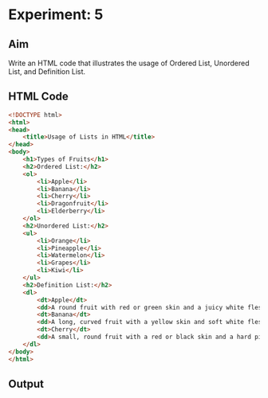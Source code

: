 # Experiment: 5

## Aim

Write an HTML code that illustrates the usage of Ordered List, Unordered List, and Definition List.

## HTML Code

```html
<!DOCTYPE html>
<html>
<head>
	<title>Usage of Lists in HTML</title>
</head>
<body>
	<h1>Types of Fruits</h1>
	<h2>Ordered List:</h2>
	<ol>
		<li>Apple</li>
		<li>Banana</li>
		<li>Cherry</li>
		<li>Dragonfruit</li>
		<li>Elderberry</li>
	</ol>
	<h2>Unordered List:</h2>
	<ul>
		<li>Orange</li>
		<li>Pineapple</li>
		<li>Watermelon</li>
		<li>Grapes</li>
		<li>Kiwi</li>
	</ul>
	<h2>Definition List:</h2>
	<dl>
		<dt>Apple</dt>
		<dd>A round fruit with red or green skin and a juicy white flesh.</dd>
		<dt>Banana</dt>
		<dd>A long, curved fruit with a yellow skin and soft white flesh.</dd>
		<dt>Cherry</dt>
		<dd>A small, round fruit with a red or black skin and a hard pit in the center.</dd>
	</dl>
</body>
</html>
```

## Output
